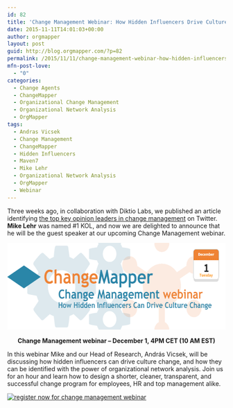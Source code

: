 ```yaml
---
id: 82
title: 'Change Management Webinar: How Hidden Influencers Drive Culture Change'
date: 2015-11-11T14:01:03+00:00
author: orgmapper
layout: post
guid: http://blog.orgmapper.com/?p=82
permalink: /2015/11/11/change-management-webinar-how-hidden-influencers-drive-culture-change/
mfn-post-love:
  - "0"
categories:
  - Change Agents
  - ChangeMapper
  - Organizational Change Management
  - Organizational Network Analysis
  - OrgMapper
tags:
  - Andras Vicsek
  - Change Management
  - ChangeMapper
  - Hidden Influencers
  - Maven7
  - Mike Lehr
  - Organizational Network Analysis
  - OrgMapper
  - Webinar
---
```

Three weeks ago, in collaboration with Diktio Labs, we published an article identifying <a href="http://blog.orgmapper.com/2015/10/22/what-the-change-management-community-looks-like-on-twitter-mini-research/" target="_blank" rel="noopener noreferrer">the top key opinion leaders in change management</a> on Twitter. **Mike Lehr** was named #1 KOL, and now we are delighted to announce that he will be the guest speaker at our upcoming Change Management webinar.

<img class="alignnone size-medium" src="/images/2015/11/change-management-webinar.png" width="600" height="200" />

<p style="text-align: center;">
  <strong>Change Management webinar – December 1, 4PM CET (10 AM EST)</strong>
</p>

In this webinar Mike and our Head of Research, András Vicsek, will be discussing how hidden influencers can drive culture change, and how they can be identified with the power of organizational network analysis. Join us for an hour and learn how to design a shorter, cleaner, transparent, and successful change program for employees, HR and top management alike.

<a href="http://orgmapper.com/en/events/webinar-archives/" target="_blank" rel="noopener noreferrer"><img class="aligncenter size-medium wp-image-91" src="https://orgmapperdirect.files.wordpress.com/2015/11/register-now-for-change-management-webinar.png?w=300" alt="register now for change management webinar" width="300" height="51" /></a>

<p style="text-align: left;">